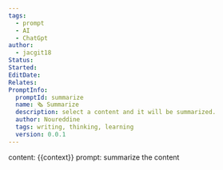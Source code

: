 ```yaml
---
tags:
  - prompt
  - AI
  - ChatGpt
author:
  - jacgit18
Status: 
Started: 
EditDate: 
Relates: 
PromptInfo:
  promptId: summarize
  name: 🗞️ Summarize
  description: select a content and it will be summarized.
  author: Noureddine
  tags: writing, thinking, learning
  version: 0.0.1
---
```

content: 
{{context}}
prompt:
summarize the content


